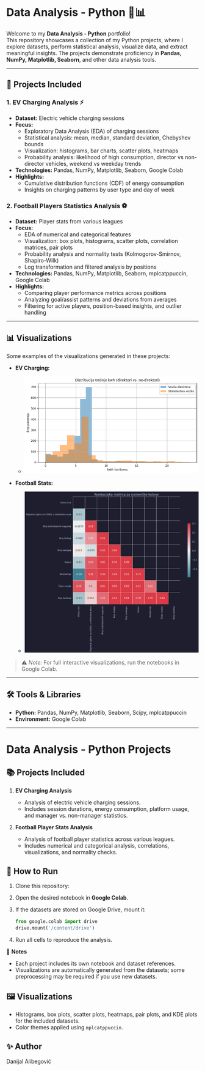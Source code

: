 # Data Analysis - Python 🐍📊

Welcome to my **Data Analysis - Python** portfolio!  
This repository showcases a collection of my Python projects, where I explore datasets, perform statistical analysis, visualize data, and extract meaningful insights. The projects demonstrate proficiency in **Pandas, NumPy, Matplotlib, Seaborn**, and other data analysis tools.  

---

## 📂 Projects Included

### 1. EV Charging Analysis ⚡
- **Dataset:** Electric vehicle charging sessions
- **Focus:** 
  - Exploratory Data Analysis (EDA) of charging sessions  
  - Statistical analysis: mean, median, standard deviation, Chebyshev bounds  
  - Visualization: histograms, bar charts, scatter plots, heatmaps  
  - Probability analysis: likelihood of high consumption, director vs non-director vehicles, weekend vs weekday trends
- **Technologies:** Pandas, NumPy, Matplotlib, Seaborn, Google Colab
- **Highlights:**  
  - Cumulative distribution functions (CDF) of energy consumption  
  - Insights on charging patterns by user type and day of week  

### 2. Football Players Statistics Analysis ⚽
- **Dataset:** Player stats from various leagues
- **Focus:** 
  - EDA of numerical and categorical features  
  - Visualization: box plots, histograms, scatter plots, correlation matrices, pair plots  
  - Probability analysis and normality tests (Kolmogorov-Smirnov, Shapiro-Wilk)  
  - Log transformation and filtered analysis by positions  
- **Technologies:** Pandas, NumPy, Matplotlib, Seaborn, mplcatppuccin, Google Colab
- **Highlights:**  
  - Comparing player performance metrics across positions  
  - Analyzing goal/assist patterns and deviations from averages  
  - Filtering for active players, position-based insights, and outlier handling  

---

## 📊 Visualizations
Some examples of the visualizations generated in these projects:  

- **EV Charging:**  
  - ![Histogram of spendings](images/spendings.png)  

- **Football Stats:**  
  - ![Correlation matrix](images/footballmatrix.png) 

> ⚠️ *Note:* For full interactive visualizations, run the notebooks in Google Colab.

---

## 🛠️ Tools & Libraries
- **Python:** Pandas, NumPy, Matplotlib, Seaborn, Scipy, mplcatppuccin  
- **Environment:** Google Colab  

---

# Data Analysis - Python Projects

## 📚 Projects Included

1. **EV Charging Analysis**

   * Analysis of electric vehicle charging sessions.
   * Includes session durations, energy consumption, platform usage, and manager vs. non-manager statistics.

2. **Football Player Stats Analysis**

   * Analysis of football player statistics across various leagues.
   * Includes numerical and categorical analysis, correlations, visualizations, and normality checks.

## 🚀 How to Run

1. Clone this repository:
2. Open the desired notebook in **Google Colab**.
3. If the datasets are stored on Google Drive, mount it:

   ```python
   from google.colab import drive
   drive.mount('/content/drive')
   ```
4. Run all cells to reproduce the analysis.

📌 **Notes**

* Each project includes its own notebook and dataset references.
* Visualizations are automatically generated from the datasets; some preprocessing may be required if you use new datasets.

## 🖼️ Visualizations

* Histograms, box plots, scatter plots, heatmaps, pair plots, and KDE plots for the included datasets.
* Color themes applied using `mplcatppuccin`.

## ✨ Author
Danijal Alibegović


